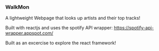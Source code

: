 ### WalkMon

A lightweight Webpage that looks up artists and their top tracks!

Built with reactjs and uses the spotify API wrapper: https://spotify-api-wrapper.appspot.com/

Built as an excercise to explore the react framework!
